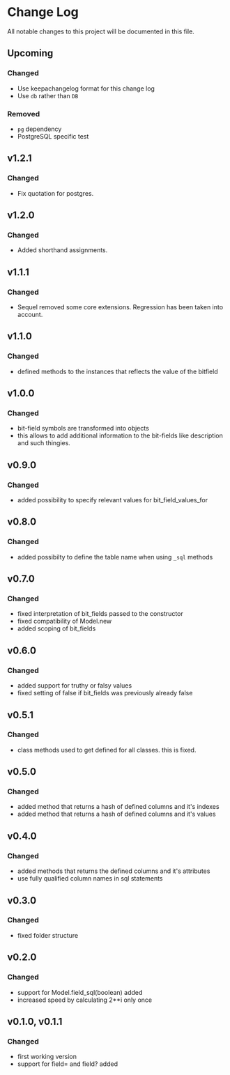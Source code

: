 # Change Log
All notable changes to this project will be documented in this file.

## Upcoming
### Changed
- Use keepachangelog format for this change log
- Use `db` rather than `DB`

### Removed
- `pg` dependency
- PostgreSQL specific test

## v1.2.1
### Changed
- Fix quotation for postgres.

## v1.2.0
### Changed
- Added shorthand assignments.

## v1.1.1
### Changed
- Sequel removed some core extensions. Regression has been taken into account.

## v1.1.0
### Changed
- defined methods to the instances that reflects the value of the bitfield

## v1.0.0
### Changed
- bit-field symbols are transformed into objects
- this allows to add additional information to the bit-fields like description and such thingies.

## v0.9.0
### Changed
- added possibility to specify relevant values for bit_field_values_for

## v0.8.0
### Changed
- added possibilty to define the table name when using `_sql` methods

## v0.7.0
### Changed
- fixed interpretation of bit_fields passed to the constructor
- fixed compatibility of Model.new
- added scoping of bit_fields

## v0.6.0
### Changed
- added support for truthy or falsy values
- fixed setting of false if bit_fields was previously already false

## v0.5.1
### Changed
- class methods used to get defined for all classes. this is fixed.

## v0.5.0
### Changed
- added method that returns a hash of defined columns and it's indexes
- added method that returns a hash of defined columns and it's values

## v0.4.0
### Changed
- added methods that returns the defined columns and it's attributes
- use fully qualified column names in sql statements

## v0.3.0
### Changed
- fixed folder structure

## v0.2.0
### Changed
- support for Model.field_sql(boolean) added
- increased speed by calculating 2**i only once

## v0.1.0, v0.1.1
### Changed
- first working version
- support for field= and field? added
